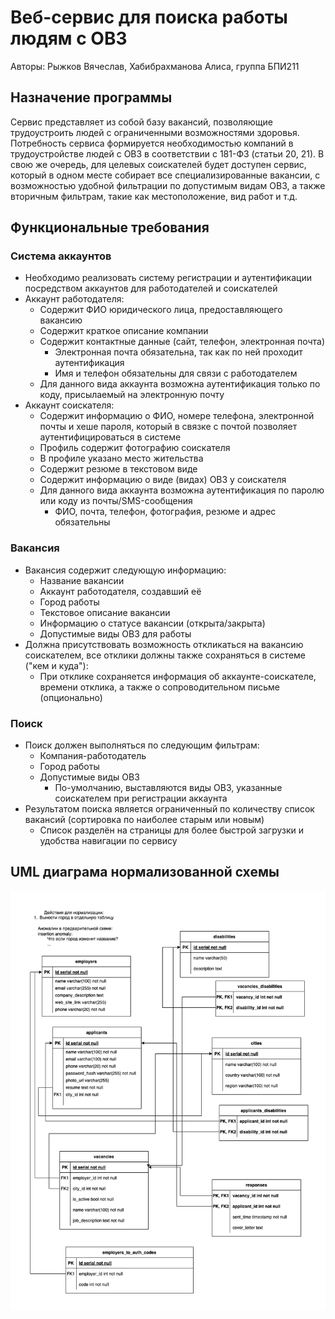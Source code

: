 # Веб-сервис для поиска работы людям с ОВЗ

Авторы: Рыжков Вячеслав, Хабибрахманова Алиса, группа БПИ211

## Назначение программы

Сервис представляет из собой базу вакансий, позволяющие трудоустроить людей с ограниченными возможностями здоровья. Потребность сервиса формируется необходимостью компаний в трудоустройстве людей с ОВЗ в соответствии с 181-ФЗ (статьи 20, 21). В свою же очередь, для целевых соискателей будет доступен сервис, который в одном месте собирает все специализированные вакансии, с возможностью удобной фильтрации по допустимым видам ОВЗ, а также вторичным фильтрам, такие как местоположение, вид работ и т.д.

## Функциональные требования

### Система аккаунтов

- Необходимо реализовать систему регистрации и аутентификации посредством аккаунтов для работодателей и соискателей
- Аккаунт работодателя:
    - Содержит ФИО юридического лица, предоставляющего вакансию
    - Содержит краткое описание компании
    - Содержит контактные данные (сайт, телефон, электронная почта)
        - Электронная почта обязательна, так как по ней проходит аутентификация
        - Имя и телефон обязательны для связи с работодателем
    - Для данного вида аккаунта возможна аутентификация только по коду, присылаемый на электронную почту
- Аккаунт соискателя:
    - Содержит информацию о ФИО, номере телефона, электронной почты и хеше пароля, который в связке с почтой позволяет аутентифицироваться в системе
    - Профиль содержит фотографию соискателя
    - В профиле указано место жительства
    - Содержит резюме в текстовом виде
    - Содержит информацию о виде (видах) ОВЗ у соискателя
    - Для данного вида аккаунта возможна аутентификация по паролю или коду из почты/SMS-сообщения
    	- ФИО, почта, телефон, фотография, резюме и адрес обязательны 

### Вакансия

- Вакансия содержит следующую информацию:
    - Название вакансии
    - Аккаунт работодателя, создавший её
    - Город работы
    - Текстовое описание вакансии
    - Информацию о статусе вакансии (открыта/закрыта)
    - Допустимые виды ОВЗ для работы
- Должна присутствовать возможность откликаться на вакансию соискателем, все отклики должны также сохраняться в системе ("кем и куда"):
    - При отклике сохраняется информация об аккаунте-соискателе, времени отклика, а также о сопроводительном письме (опционально)

### Поиск

- Поиск должен выполняться по следующим фильтрам:
    - Компания-работодатель
    - Город работы
    - Допустимые виды ОВЗ
        - По-умолчанию, выставляются виды ОВЗ, указанные соискателем при регистрации аккаунта
- Результатом поиска является ограниченный по количеству список вакансий (сортировка по наиболее старым или новым)
    - Список разделён на страницы для более быстрой загрузки и удобства навигации по сервису

## UML диаграма нормализованной схемы

![Normalised diagram](uml_normalised.png)
